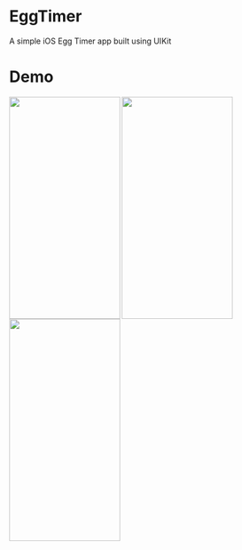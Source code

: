 # EggTimer

A simple iOS Egg Timer app built using UIKit 

# Demo
<img src="https://user-images.githubusercontent.com/36856709/130792157-bad86382-f48e-468a-acde-c8910c3bb1e1.png" align="left" width="200" height="400" />
<img src="https://user-images.githubusercontent.com/36856709/130792144-9154846e-872d-4cc6-a1b4-dadcce712b81.png" align="left"  width="200" height="400" />
<img src="https://user-images.githubusercontent.com/36856709/130792162-c2b0cda8-9844-422f-b3ee-645381b3b2b0.png" align="left"  width="200" height="400" />

